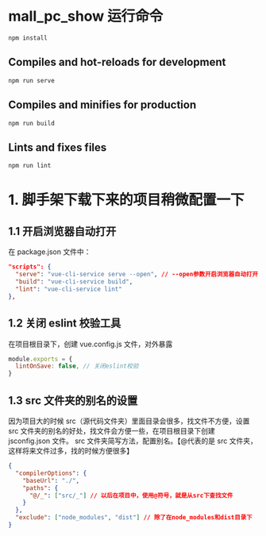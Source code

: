 # mall_pc_show 运行命令

```
npm install
```

## Compiles and hot-reloads for development

```
npm run serve
```

## Compiles and minifies for production

```
npm run build
```

## Lints and fixes files

```
npm run lint
```

# 1. 脚手架下载下来的项目稍微配置一下

## 1.1 开启浏览器自动打开

在 package.json 文件中：

```json
"scripts": {
  "serve": "vue-cli-service serve --open", // --open参数开启浏览器自动打开
  "build": "vue-cli-service build",
  "lint": "vue-cli-service lint"
},
```

## 1.2 关闭 eslint 校验工具

在项目根目录下，创建 vue.config.js 文件，对外暴露

```js
module.exports = {
  lintOnSave: false, // 关闭eslint校验
}
```

## 1.3 src 文件夹的别名的设置

因为项目大的时候 src（源代码文件夹）里面目录会很多，找文件不方便，设置 src 文件夹的别名的好处，找文件会方便一些，在项目根目录下创建 jsconfig.json 文件。
src 文件夹简写方法，配置别名。【@代表的是 src 文件夹，这样将来文件过多，找的时候方便很多】

```json
{
  "compilerOptions": {
    "baseUrl": "./",
    "paths": {
      "@/_": ["src/_"] // 以后在项目中，使用@符号，就是从src下查找文件
    }
  },
  "exclude": ["node_modules", "dist"] // 除了在node_modules和dist目录下
}
```
